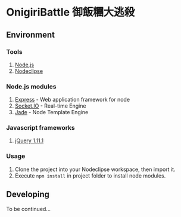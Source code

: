 # OnigiriBattle 御飯糰大逃殺

## Environment

### Tools

1. [Node.js](http://nodejs.org)
2. [Nodeclipse](http://www.nodeclipse.org/updates/)

### Node.js modules

1. [Express](http://expressjs.com) - Web application framework for node
2. [Socket.IO](http://socket.io) - Real-time Engine
3. [Jade](http://jade-lang.com) - Node Template Engine

### Javascript frameworks

1. [jQuery 1.11.1](http://jquery.com)

### Usage

1. Clone the project into your Nodeclipse workspace, then import it.
2. Execute `npm install` in project folder to install node modules.

## Developing

To be continued...
